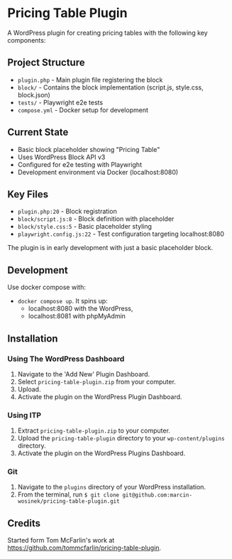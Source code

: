 # Pricing Table Plugin

A WordPress plugin for creating pricing tables with the following key components:

## Project Structure
- `plugin.php` - Main plugin file registering the block
- `block/` - Contains the block implementation (script.js, style.css, block.json)
- `tests/` - Playwright e2e tests
- `compose.yml` - Docker setup for development

## Current State
- Basic block placeholder showing "Pricing Table" 
- Uses WordPress Block API v3
- Configured for e2e testing with Playwright
- Development environment via Docker (localhost:8080)

## Key Files
- `plugin.php:20` - Block registration
- `block/script.js:8` - Block definition with placeholder
- `block/style.css:5` - Basic placeholder styling
- `playwright.config.js:22` - Test configuration targeting localhost:8080

The plugin is in early development with just a basic placeholder block.

## Development

Use docker compose with:

* `docker compose up`. It spins up:
  * localhost:8080 with the WordPress,
  * localhost:8081 with phpMyAdmin

## Installation

### Using The WordPress Dashboard

1. Navigate to the 'Add New' Plugin Dashboard.
2. Select `pricing-table-plugin.zip` from your computer.
3. Upload.
4. Activate the plugin on the WordPress Plugin Dashboard.

### Using lTP

1. Extract `pricing-table-plugin.zip` to your computer.
2. Upload the `pricing-table-plugin` directory to your `wp-content/plugins` directory.
3. Activate the plugin on the WordPress Plugins Dashboard.

### Git

1. Navigate to the `plugins` directory of your WordPress installation.
2. From the terminal, run `$ git clone git@github.com:marcin-wosinek/pricing-table-plugin.git`

## Credits

Started form Tom McFarlin's work at
https://github.com/tommcfarlin/pricing-table-plugin.

